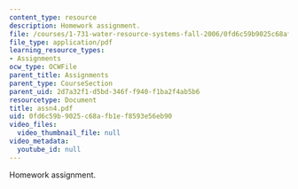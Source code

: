 ```yaml
---
content_type: resource
description: Homework assignment.
file: /courses/1-731-water-resource-systems-fall-2006/0fd6c59b9025c68afb1ef8593e56eb90_assn4.pdf
file_type: application/pdf
learning_resource_types:
- Assignments
ocw_type: OCWFile
parent_title: Assignments
parent_type: CourseSection
parent_uid: 2d7a32f1-d5bd-346f-f940-f1ba2f4ab5b6
resourcetype: Document
title: assn4.pdf
uid: 0fd6c59b-9025-c68a-fb1e-f8593e56eb90
video_files:
  video_thumbnail_file: null
video_metadata:
  youtube_id: null
---
```

Homework assignment.

